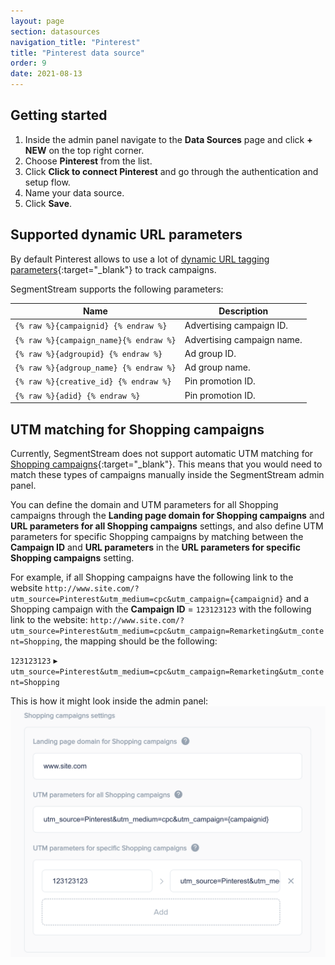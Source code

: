 ```yaml
---
layout: page
section: datasources
navigation_title: "Pinterest"
title: "Pinterest data source"
order: 9
date: 2021-08-13
---
```


## Getting started

1. Inside the admin panel navigate to the **Data Sources** page and click **+ NEW** on the top right corner.
2. Choose **Pinterest** from the list.
3. Click **Click to connect Pinterest** and go through the authentication and setup flow.
4. Name your data source.
5. Click **Save**.

## Supported dynamic URL parameters

By default Pinterest allows to use a lot of [dynamic URL tagging parameters](https://help.pinterest.com/en/business/article/third-party-and-dynamic-tracking){:target="_blank"} to track campaigns.

SegmentStream supports the following parameters:

Name|Description
--- | ---
`{% raw %}{campaignid} {% endraw %}` | Advertising campaign ID.
`{% raw %}{campaign_name}{% endraw %}` | Advertising campaign name.
`{% raw %}{adgroupid} {% endraw %}` | Ad group ID.
`{% raw %}{adgroup_name} {% endraw %}` | Ad group name.
`{% raw %}{creative_id} {% endraw %}` | Pin promotion ID.
`{% raw %}{adid} {% endraw %}` | Pin promotion ID.

## UTM matching for Shopping campaigns

Currently, SegmentStream does not support automatic UTM matching for [Shopping campaigns](https://help.pinterest.com/en/business/article/track-report-optimize-shopping-campaigns){:target="_blank"}. This means that you would need to match these types of campaigns manually inside the SegmentStream admin panel.

You can define the domain and UTM parameters for all Shopping campaigns through the **Landing page domain for Shopping campaigns** and **URL parameters for all Shopping campaigns** settings, and also define UTM parameters for specific Shopping campaigns by matching between the **Campaign ID** and **URL parameters** in the **URL parameters for specific Shopping campaigns** setting.

For example, if all Shopping campaigns have the following link to the website `http://www.site.com/?utm_source=Pinterest&utm_medium=cpc&utm_campaign={campaignid}` and a Shopping campaign with the **Campaign ID** = `123123123` with the following link to the website: `http://www.site.com/?utm_source=Pinterest&utm_medium=cpc&utm_campaign=Remarketing&utm_content=Shopping`, the mapping should be the following:

`123123123` ▸ `utm_source=Pinterest&utm_medium=cpc&utm_campaign=Remarketing&utm_content=Shopping`

This is how it might look inside the admin panel:
![Pinterest URL params matching](/img/pinterest/pinterest-utm-matching.png)
